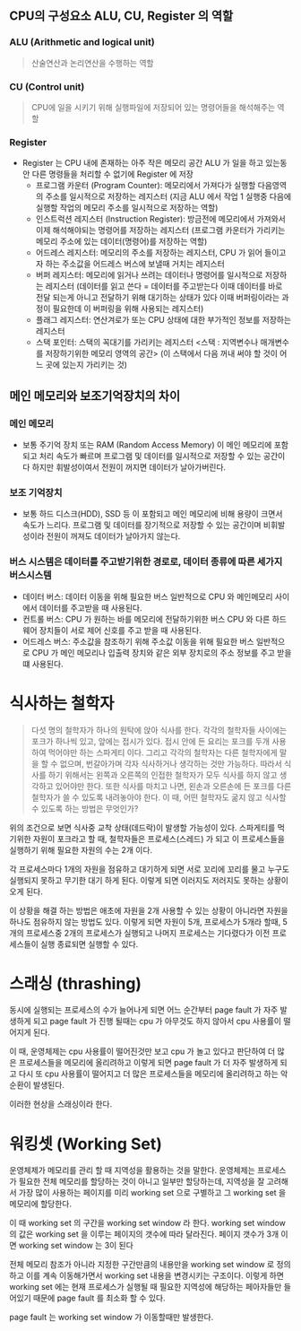 ## CPU의 구성요소 ALU, CU, Register 의 역할
 ### ALU (Arithmetic and logical unit)
   > 산술연산과 논리연산을 수행하는 역할
 ### CU (Control unit)
   > CPU에 일을 시키기 위해 실행파일에 저장되어 있는 명령어들을 해석해주는 역할
 ### Register
 - Register 는 CPU 내에 존재하는 아주 작은 메모리 공간
    ALU 가 일을 하고 있는동안 다른 명령들을 처리할 수 없기에 Register 에 저장
    - 프로그램 카운터 (Program Counter): 
        메모리에서 가져다가 실행할 다음영역의 주소를 일시적으로 저장하는 레지스터
        (지금 ALU 에서 작업 1 실행중 다음에 실행할 작업의 메모리 주소를 일시적으로 저장하는 역할)
    - 인스트럭션 레지스터 (Instruction Register): 
        방금전에 메모리에서 가져와서 이제 해석해야되는 명령어를 저장하는 레지스터
        (프로그램 카운터가 가리키는 메모리 주소에 있는 데이터(명령어)를 저장하는 역할)
    - 어드레스 레지스터:
        메모리의 주소를 저장하는 레지스터, CPU 가 읽어 들이고자 하는 주소값을 어드레스 버스에 보낼때 거치는 레지스터
    - 버퍼 레지스터:
        메모리에 읽거나 쓰려는 데이터나 명령어를 일시적으로 저장하는 레지스터
        (데이터를 읽고 쓴다 = 데이터를 주고받는다 이때 데이터를 바로 전달 되는게 아니고 전달하기 위해 대기하는 상태가 있다
        이때 버퍼링이라는 과정이 필요한데 이 버퍼링을 위해 사용되는 레지스터)
    - 플래그 레지스터:
        연산겨로가 또는 CPU 상태에 대한 부가적인 정보를 저장하는 레지스터
    - 스택 포인터:
        스택의 꼭대기를 가리키는 레지스터 
        <스택 : 지역변수나 매개변수를 저장하기위한 메모리 영역의 공간>
        (이 스택에서 다음 꺼내 써야 할 것이 어느 곳에 있는지 가리키는 것)

## 메인 메모리와 보조기억장치의 차이
### 메인 메모리
  - 보통 주기억 장치 또는 RAM (Random Access Memory) 이 메인 메모리에 포함되고 처리 속도가 빠르며 프로그램 및 데이터를 일시적으로 저장할 수 있는 공간이다
    하지만 휘발성이여서 전원이 꺼지면 데이터가 날아가버린다.
### 보조 기억장치
  - 보통 하드 디스크(HDD), SSD 등 이 포함되고 메인 메모리에 비해 용량이 크면서 속도가 느리다.
    프로그램 및 데이터를 장기적으로 저장할 수 있는 공간이며 비휘발성이라 전원이 꺼져도 데이터가 날아가지 않는다.


### 버스 시스템은 데이터를 주고받기위한 경로로, 데이터 종류에 따른 세가지 버스시스템
 - 데이터 버스: 데이터 이동을 위해 필요한 버스
    일반적으로 CPU 와 메인메모리 사이에서 데이터를 주고받을 때 사용된다.
 - 컨트롤 버스: CPU 가 원하는 바를 메모리에 전달하기위한 버스
    CPU 와 다른 하드웨어 장치들이 서로 제어 신호를 주고 받을 때 사용된다.
 - 어드레스 버스: 주소값을 참조하기 위해 주소값 이동을 위해 필요한 버스
    일반적으로 CPU 가 메인 메모리나 입출력 장치와 같은 외부 장치로의 주소 정보를 주고 받을 떄 사용된다.

# 식사하는 철학자
>다섯 명의 철학자가 하나의 원탁에 앉아 식사를 한다. 각각의 철학자들 사이에는 포크가 하나씩 있고, 앞에는 접시가 있다. 접시 안에 든 요리는 포크를 두개 사용하여 먹어야만 하는 스파게티 이다. 그리고 각각의 철학자는 다른 철학자에게 말을 할 수 없으며, 번갈아가며 각자 식사하거나 생각하는 것만 가능하다. 따라서 식사를 하기 위해서는 왼쪽과 오른쪽의 인접한 철학자가 모두 식사를 하지 않고 생각하고 있어야만 한다. 또한 식사를 마치고 나면, 왼손과 오른손에 든 포크를 다른 철학자가 쓸 수 있도록 내려놓아야 한다. 이 때, 어떤 철학자도 굶지 않고 식사할 수 있도록 하는 방법은 무엇인가?

위의 조건으로 보면 식사중 교착 상태(데드락)이 발생할 가능성이 있다.
스파게티를 먹기위한 자원이 포크라고 할 때, 철학자들은 프로세스(스레드) 가 되고 이 프로세스들을 실행하기 위해 필요한 자원의 수는 2개 이다.

각 프로세스마다 1개의 자원을 점유하고 대기하게 되면 서로 꼬리에 꼬리를 물고 누구도 실행되지 못하고 무기한 대기 하게 된다.
이렇게 되면 이러지도 저러지도 못하는 상황이 오게 된다.

이 상황을 해결 하는 방법은 애초에 자원을 2개 사용할 수 있는 상황이 아니라면 자원을 하나도 점유하지 않는 방법도 있다.
이렇게 되면 자원이 5개, 프로세스가 5개라 할때, 5개의 프로세스중 2개의 프로세스가 실행되고 나머지 프로세스는 기다렸다가
이전 프로세스들이 실행 종료되면 실행할 수 있다.


# 스래싱 (thrashing)
동시에 실행되는 프로세스의 수가 늘어나게 되면 어느 순간부터 page fault 가 자주 발생하게 되고
page fault 가 진행 될때는 cpu 가 아무것도 하지 않아서 cpu 사용률이 떨어지게 된다.

이 때, 운영체제는 cpu 사용률이 떨어진것만 보고 cpu 가 놀고 있다고 판단하여 더 많은 프로세스들을 메모리에 올리려하고
이렇게 되면 page fault 가 더 자주 발생하게 되고 다시 또 cpu 사용률이 떨어지고 더 많은 프로세스들을 메모리에 올리려하고 하는 
악순환이 발생된다.

이러한 현상을 스래싱이라 한다.

# 워킹셋 (Working Set)
운영체제가 메모리를 관리 할 때 지역성을 활용하는 것을 말한다. 운영체제는 프로세스가 필요한 전체 메모리를 할당하는 것이 아니고 일부만 할당하는데, 지역성을 잘 고려해서 가장 많이 사용하는 페이지를 미리 working set 으로 구별하고 그 working set 을 메모리에 할당한다.

이 때 working set 의 구간을 working set window 라 한다. working set window 의 값은 working set 을 이루는 페이지의 갯수에 따라 달라진다. 페이지 갯수가 3개 이면 working set window 는 3이 된다

전체 메모리 참조가 아니라 지정한 구간만큼의 내용만을 working set window 로 정의하고 이를 계속 이동해가면서 working set 내용을 변경시키는 구조이다.
이렇게 하면 working set 에는 현재 프로세스가 실행될 때 필요한 지역성에 해당하는 페아자들만 들어있기 때문에 page fault 를 최소화 할 수 있다.

page fault 는 working set window 가 이동할때만 발생한다.